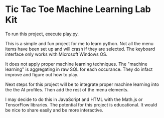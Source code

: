 # Tic Tac Toe Machine Learning Lab Kit

To run this project, execute play.py.

This is a simple and fun project for me to learn python. Not all the menu items have been set up and will crash if they are selected. The keyboard interface only works with Microsoft Windows OS.

It does not apply proper machine learning techniques. The "machine learning" is aggregating in raw SQL for each occurance. They do infact improve and figure out how to play.

Next steps for this project will be to integrate proper machine learning into the the AI profiles. Then add the rest of the menu elements. 

I may decide to do this in JavaScript and HTML with the Math.js or TensorFlow libraries. The potential for this project is educational. It would be nice to share easily and be more interactive. 